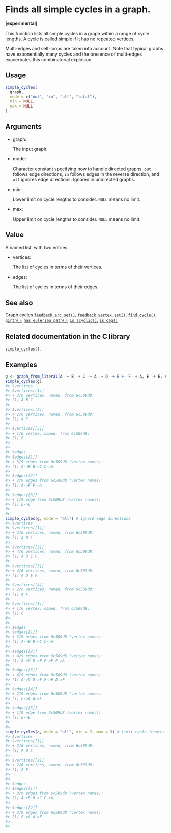 # Finds all simple cycles in a graph.

**\[experimental\]**

This function lists all simple cycles in a graph within a range of cycle
lengths. A cycle is called simple if it has no repeated vertices.

Multi-edges and self-loops are taken into account. Note that typical
graphs have exponentially many cycles and the presence of multi-edges
exacerbates this combinatorial explosion.

## Usage

``` r
simple_cycles(
  graph,
  mode = c("out", "in", "all", "total"),
  min = NULL,
  max = NULL
)
```

## Arguments

- graph:

  The input graph.

- mode:

  Character constant specifying how to handle directed graphs. `out`
  follows edge directions, `in` follows edges in the reverse direction,
  and `all` ignores edge directions. Ignored in undirected graphs.

- min:

  Lower limit on cycle lengths to consider. `NULL` means no limit.

- max:

  Upper limit on cycle lengths to consider. `NULL` means no limit.

## Value

A named list, with two entries:

- vertices:

  The list of cycles in terms of their vertices.

- edges:

  The list of cycles in terms of their edges.

## See also

Graph cycles
[`feedback_arc_set()`](https://r.igraph.org/reference/feedback_arc_set.md),
[`feedback_vertex_set()`](https://r.igraph.org/reference/feedback_vertex_set.md),
[`find_cycle()`](https://r.igraph.org/reference/find_cycle.md),
[`girth()`](https://r.igraph.org/reference/girth.md),
[`has_eulerian_path()`](https://r.igraph.org/reference/has_eulerian_path.md),
[`is_acyclic()`](https://r.igraph.org/reference/is_acyclic.md),
[`is_dag()`](https://r.igraph.org/reference/is_dag.md)

## Related documentation in the C library

[`simple_cycles()`](https://igraph.org/c/html/latest/igraph-Cycles.html#igraph_simple_cycles).

## Examples

``` r
g <- graph_from_literal(A -+ B -+ C -+ A -+ D -+ E +- F -+ A, E -+ E, A -+ F, simplify = FALSE)
simple_cycles(g)
#> $vertices
#> $vertices[[1]]
#> + 3/6 vertices, named, from 6c509d8:
#> [1] A B C
#> 
#> $vertices[[2]]
#> + 2/6 vertices, named, from 6c509d8:
#> [1] A F
#> 
#> $vertices[[3]]
#> + 1/6 vertex, named, from 6c509d8:
#> [1] E
#> 
#> 
#> $edges
#> $edges[[1]]
#> + 3/9 edges from 6c509d8 (vertex names):
#> [1] A->B B->C C->A
#> 
#> $edges[[2]]
#> + 2/9 edges from 6c509d8 (vertex names):
#> [1] A->F F->A
#> 
#> $edges[[3]]
#> + 1/9 edge from 6c509d8 (vertex names):
#> [1] E->E
#> 
#> 
simple_cycles(g, mode = "all") # ignore edge directions
#> $vertices
#> $vertices[[1]]
#> + 3/6 vertices, named, from 6c509d8:
#> [1] A B C
#> 
#> $vertices[[2]]
#> + 4/6 vertices, named, from 6c509d8:
#> [1] A D E F
#> 
#> $vertices[[3]]
#> + 4/6 vertices, named, from 6c509d8:
#> [1] A D E F
#> 
#> $vertices[[4]]
#> + 2/6 vertices, named, from 6c509d8:
#> [1] A F
#> 
#> $vertices[[5]]
#> + 1/6 vertex, named, from 6c509d8:
#> [1] E
#> 
#> 
#> $edges
#> $edges[[1]]
#> + 3/9 edges from 6c509d8 (vertex names):
#> [1] A->B B->C C->A
#> 
#> $edges[[2]]
#> + 4/9 edges from 6c509d8 (vertex names):
#> [1] A->D D->E F->E F->A
#> 
#> $edges[[3]]
#> + 4/9 edges from 6c509d8 (vertex names):
#> [1] A->D D->E F->E A->F
#> 
#> $edges[[4]]
#> + 2/9 edges from 6c509d8 (vertex names):
#> [1] F->A A->F
#> 
#> $edges[[5]]
#> + 1/9 edge from 6c509d8 (vertex names):
#> [1] E->E
#> 
#> 
simple_cycles(g, mode = "all", min = 2, max = 3) # limit cycle lengths
#> $vertices
#> $vertices[[1]]
#> + 3/6 vertices, named, from 6c509d8:
#> [1] A B C
#> 
#> $vertices[[2]]
#> + 2/6 vertices, named, from 6c509d8:
#> [1] A F
#> 
#> 
#> $edges
#> $edges[[1]]
#> + 3/9 edges from 6c509d8 (vertex names):
#> [1] A->B B->C C->A
#> 
#> $edges[[2]]
#> + 2/9 edges from 6c509d8 (vertex names):
#> [1] F->A A->F
#> 
#> 
```
